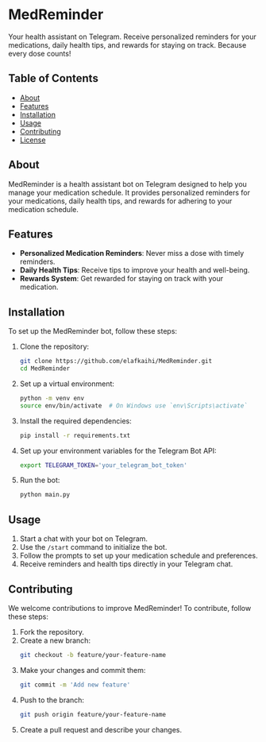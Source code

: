 # MedReminder

Your health assistant on Telegram. Receive personalized reminders for your medications, daily health tips, and rewards for staying on track. Because every dose counts!

## Table of Contents
- [About](#about)
- [Features](#features)
- [Installation](#installation)
- [Usage](#usage)
- [Contributing](#contributing)
- [License](#license)

## About

MedReminder is a health assistant bot on Telegram designed to help you manage your medication schedule. It provides personalized reminders for your medications, daily health tips, and rewards for adhering to your medication schedule.

## Features

- **Personalized Medication Reminders**: Never miss a dose with timely reminders.
- **Daily Health Tips**: Receive tips to improve your health and well-being.
- **Rewards System**: Get rewarded for staying on track with your medication.

## Installation

To set up the MedReminder bot, follow these steps:

1. Clone the repository:
    ```sh
    git clone https://github.com/elafkaihi/MedReminder.git
    cd MedReminder
    ```

2. Set up a virtual environment:
    ```sh
    python -m venv env
    source env/bin/activate  # On Windows use `env\Scripts\activate`
    ```

3. Install the required dependencies:
    ```sh
    pip install -r requirements.txt
    ```

4. Set up your environment variables for the Telegram Bot API:
    ```sh
    export TELEGRAM_TOKEN='your_telegram_bot_token'
    ```

5. Run the bot:
    ```sh
    python main.py
    ```

## Usage

1. Start a chat with your bot on Telegram.
2. Use the `/start` command to initialize the bot.
3. Follow the prompts to set up your medication schedule and preferences.
4. Receive reminders and health tips directly in your Telegram chat.

## Contributing

We welcome contributions to improve MedReminder! To contribute, follow these steps:

1. Fork the repository.
2. Create a new branch:
    ```sh
    git checkout -b feature/your-feature-name
    ```
3. Make your changes and commit them:
    ```sh
    git commit -m 'Add new feature'
    ```
4. Push to the branch:
    ```sh
    git push origin feature/your-feature-name
    ```
5. Create a pull request and describe your changes.
